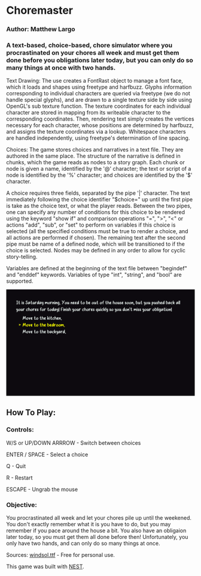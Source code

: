 # Choremaster

### Author: Matthew Largo

### A text-based, choice-based, chore simulator where you procrastinated on your chores all week and must get them done before you obligations later today, but you can only do so many things at once with two hands.

Text Drawing: The use creates a FontRast object to manage a font face, which it loads and shapes using freetype and harfbuzz. Glyphs information corresponding to individual characters are queried via freetype (we do not handle special glyphs), and are drawn to a single texture side by side using OpenGL's sub texture function. The texture coordinates for each individual character are stored in mapping from its writeable character to the corresponding coordinates. Then, rendering text simply creates the vertices necessary for each character, whose positions are determined by harfbuzz, and assigns the texture coordinates via a lookup. Whitespace characters are handled independently, using freetype's determination of line spacing.

Choices: The game stores choices and narratives in a text file. They are authored in the same place. The structure of the narrative is defined in chunks, which the game reads as nodes to a story graph. Each chunk or node is given a name, identified by the '@' character; the text or script of a node is identified by the '%' character; and choices are identified by the '$' character.

A choice requires three fields, separated by the pipe '|' character.
The text immediately following the choice identifier "$choice=" up until the first pipe is take as the choice text, or what the player reads. Between the two pipes, one can specify any number of conditions for this choice to be rendered using the keyword "show if" and comparison operations "=", ">", "<" or actions "add", "sub", or "set" to perform on variables if this choice is selected (all the specified conditions must be true to render a choice, and all actions are performed if chosen). The remaining text after the second pipe must be name of a defined node, which will be transitioned to if the choice is selected. Nodes may be defined in any order to allow for cyclic story-telling. 

Variables are defined at the beginning of the text file between "begindef" and "enddef" keywords. Variables of type "int", "string", and "bool" are supported.

![Screen Shot](screenshot.png)

## How To Play:

### Controls:

W/S or UP/DOWN ARRROW - Switch between choices

ENTER / SPACE - Select a choice

Q - Quit

R - Restart

ESCAPE - Ungrab the mouse

### Objective:

You procrastinated all week and let your chores pile up until the weekened. You don't exactly remember what it is you have to do, but you may remember if you pace around the house a bit. You also have an obligaion later today, so you must get them all done before then! Unfortunately, you only have two hands, and can only do so many things at once.

Sources: [windsol.ttf](https://www.dafont.com/windsol.font) - Free for personal use.

This game was built with [NEST](NEST.md).

